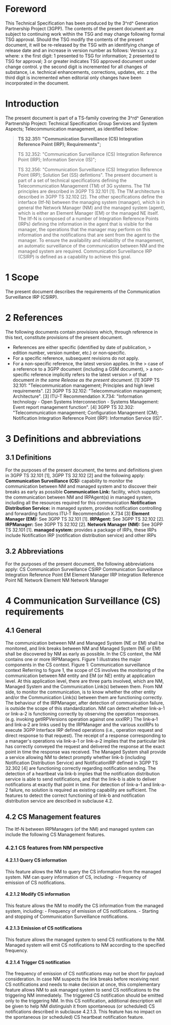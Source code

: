 # Foreword
This Technical Specification has been produced by the 3^rd^ Generation
Partnership Project (3GPP).
The contents of the present document are subject to continuing work within the
TSG and may change following formal TSG approval. Should the TSG modify the
contents of the present document, it will be re-released by the TSG with an
identifying change of release date and an increase in version number as
follows:
Version x.y.z
where:
x the first digit:
1 presented to TSG for information;
2 presented to TSG for approval;
3 or greater indicates TSG approved document under change control.
y the second digit is incremented for all changes of substance, i.e. technical
enhancements, corrections, updates, etc.
z the third digit is incremented when editorial only changes have been
incorporated in the document.
# Introduction
The present document is part of a TS-family covering the 3^rd^ Generation
Partnership Project: Technical Specification Group Services and System
Aspects; Telecommunication management, as identified below:
> **TS 32.351: \"Communication Surveillance (CS) Integration Reference Point
> (IRP); Requirements\";**
>
> TS 32.352: \"Communication Surveillance (CS) Integration Reference Point
> (IRP); Information Service (IS)\";
>
> TS 32.356: \"Communication Surveillance (CS) Integration Reference Point
> (IRP); Solution Set (SS) defintions\".
The present document is part of a set of technical specifications defining the
Telecommunication Management (TM) of 3G systems. The TM principles are
described in 3GPP TS 32.101 [1]. The TM architecture is described in 3GPP TS
32.102 [2]. The other specifications define the interface (Itf-N) between the
managing system (manager), which is in general the Network Manager (NM) and
the managed system (agent), which is either an Element Manager (EM) or the
managed NE itself. The Itf-N is composed of a number of Integration Reference
Points (IRPs) defining the information in the agent that is visible for the
manager, the operations that the manager may perform on this information and
the notifications that are sent from the agent to the manager.
To ensure the availability and reliability of the management, an automatic
surveillance of the communication between NM and the managed system are
required. Communication Surveillance IRP (CSIRP) is defined as a capability to
achieve this goal.
# 1 Scope
The present document describes the requirements of the Communication
Surveillance IRP (CSIRP).
# 2 References
The following documents contain provisions which, through reference in this
text, constitute provisions of the present document.
  * References are either specific (identified by date of publication, > edition number, version number, etc.) or non‑specific.
  * For a specific reference, subsequent revisions do not apply.
  * For a non-specific reference, the latest version applies. In the > case of a reference to a 3GPP document (including a GSM document), > a non-specific reference implicitly refers to the latest version > of that document _in the same Release as the present document_.
[1] 3GPP TS 32.101: \"Telecommunication management; Principles and high level
requirements\".
[2] 3GPP TS 32.102: \"Telecommunication management; Architecture\".
[3] ITU-T Recommendation X.734: \"Information technology - Open Systems
Interconnection - Systems Management: Event report management function\".
[4] 3GPP TS 32.302: \"Telecommunication management; Configuration Management
(CM); Notification Integration Reference Point (IRP): Information Service
(IS)\".
# 3 Definitions and abbreviations
## 3.1 Definitions
For the purposes of the present document, the terms and definitions given in
3GPP TS 32.101 [1], 3GPP TS 32.102 [2] and the following apply:
**Communication Surveillance (CS):** capability to monitor the communication
between NM and managed system and to discover their breaks as early as
possible
**Communication Link:** facility, which supports the communication between NM
and IRPAgent(s) in managed system, including all the resources required for
this communication
**Notification Distribution Service:** in managed system, provides
notification controlling and forwarding functions ITU‑T Recommendation X.734
[3]
**Element Manager (EM):** See 3GPP TS 32.101 [1].
**IRPAgent:** See 3GPP TS 32.102 [2].
**IRPManager:** See 3GPP TS 32.102 [2].
**Network Manager (NM):** See 3GPP TS 32.101 [1].
**managed system:** provides a package of IRPs, these IRPs include
Notification IRP (notification distribution service) and other IRPs
## 3.2 Abbreviations
For the purposes of the present document, the following abbreviations apply:
CS Communication Surveillance
CSIRP Communication Surveillance Integration Reference Point
EM Element Manager
IRP Integration Reference Point
NE Network Element
NM Network Manager
# 4 Communication Surveillance (CS) requirements
## 4.1 General
The communication between NM and Managed System (NE or EM) shall be monitored,
and link breaks between NM and Managed System (NE or EM) shall be discovered
by NM as early as possible.
In the CS context, the NM contains one or more IRPManagers.
Figure 1 illustrates the major components in the CS context.
Figure 1: Communication surveillance context
Referring to figure 1, the scope of CS involves the monitoring of the
communication between NM entity and EM (or NE) entity at application level. At
this application level, there are three parts involved, which are NM, Managed
System and the Communication Link(s) between them. From NM side, to monitor
the communication, is to know whether the other entity and/or the
Communication Link(s) between them are functioning correctly. The behaviour of
the IRPManager, after detection of communication failure, is outside the scope
of this standardization.
NM can detect whether link-a-1 or link-a-2 is functioning correctly by
observing the operation responses. (e.g. invoking getIRPVersions operation
against one xxxIRP.) The link‑a‑1 and link‑a‑2 are links used by the
IRPManager and the various xxxIRPs to execute 3GPP Interface IRP defined
operations (i.e., operation request and direct response to that request). The
receipt of a response corresponding to a manager\'s operations via link-a-1 or
link-a-2 implies that the particular link has correctly conveyed the request
and delivered the response at the exact point in time the response was
received.
The Managed System shall provide a service allowing NM to detect promptly
whether link-b (including Notification Distribution Service) and
NotificationIRP defined in 3GPP TS 32.302 [4] are functioning correctly
regarding notification sending. The detection of a heartbeat via link-b
implies that the notification distribution service is able to send
notifications, and that the link-b is able to deliver notifications at exactly
that point in time.
For detection of link-a-1 and link-a-2 failure, no solution is required as
existing capability are sufficient.
The features to detect the correct functioning of link-b and notification
distribution service are described in subclause 4.2.
## 4.2 CS Management features
The Itf-N between IRPManagers (of the NM) and managed system can include the
following CS Management features.
### 4.2.1 CS features from NM perspective
#### 4.2.1.1 Query CS information
This feature allows the NM to query the CS information from the managed
system. NM can query information of CS, including:
\- Frequency of emission of CS notifications.
#### 4.2.1.2 Modify CS information
This feature allows the NM to modify the CS information from the managed
system, including:
\- Frequency of emission of CS notifications.
\- Starting and stopping of Communication Surveillance notifications.
#### 4.2.1.3 Emission of CS notifications
This feature allows the managed system to send CS notifications to the NM.
Managed system will emit CS notifications to NM according to the specified
frequency.
#### 4.2.1.4 Trigger CS notification
The frequency of emission of CS notifications may not be short for payload
consideration. In case NM suspects the link breaks before receiving next CS
notifications and needs to make decision at once, this complementary feature
allows NM to ask managed system to send CS notifications to the triggering NM
immediately.
The triggered CS notification should be emitted only to the triggering NM. In
this CS notification, additional description will be given to help NM
distinguish it from spontaneous (or scheduled) CS notifications described in
subclause 4.2.1.3. This feature has no impact on the spontaneous (or
scheduled) CS heartbeat notification feature.
#